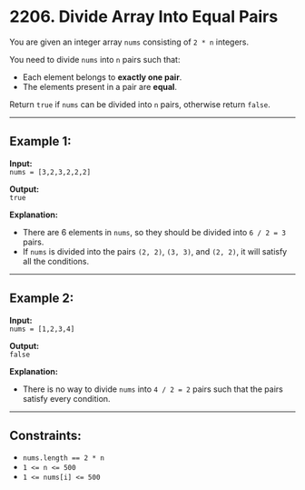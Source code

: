 # 2206. Divide Array Into Equal Pairs

You are given an integer array `nums` consisting of `2 * n` integers.

You need to divide `nums` into `n` pairs such that:

- Each element belongs to **exactly one pair**.  
- The elements present in a pair are **equal**.  

Return `true` if `nums` can be divided into `n` pairs, otherwise return `false`.

---

## Example 1:

**Input:**  
`nums = [3,2,3,2,2,2]`

**Output:**  
`true`

**Explanation:**  
- There are 6 elements in `nums`, so they should be divided into `6 / 2 = 3` pairs.  
- If `nums` is divided into the pairs `(2, 2)`, `(3, 3)`, and `(2, 2)`, it will satisfy all the conditions.

---

## Example 2:

**Input:**  
`nums = [1,2,3,4]`

**Output:**  
`false`

**Explanation:**  
- There is no way to divide `nums` into `4 / 2 = 2` pairs such that the pairs satisfy every condition.

---

## Constraints:

- `nums.length == 2 * n`  
- `1 <= n <= 500`  
- `1 <= nums[i] <= 500`  
